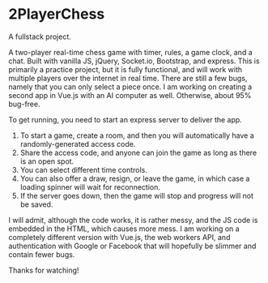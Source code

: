 # 2PlayerChess

A fullstack project.

A two-player real-time chess game with timer, rules, a game clock, and a chat. Built with vanilla JS, jQuery, Socket.io, Bootstrap, and express.
This is primarily a practice project, but it is fully functional, and will work with multiple players over the internet in real time.
There are still a few bugs, namely that you can only select a piece once. I am working on creating a second app in Vue.js with an AI computer as well.
Otherwise, about 95% bug-free. 

To get running, you need to start an express server to deliver the app. 

1. To start a game, create a room, and then you will automatically have a randomly-generated access code.
2. Share the access code, and anyone can join the game as long as there is an open spot.
3. You can select different time controls.
4. You can also offer a draw, resign, or leave the game, in which case a loading spinner will wait for reconnection.
5. If the server goes down, then the game will stop and progress will not be saved.

I will admit, although the code works, it is rather messy, and the JS code is embedded in the HTML, which causes more mess. 
I am working on a completely different version with Vue.js, the web workers API, and authentication with Google or Facebook
that will hopefully be slimmer and contain fewer bugs. 

Thanks for watching!


